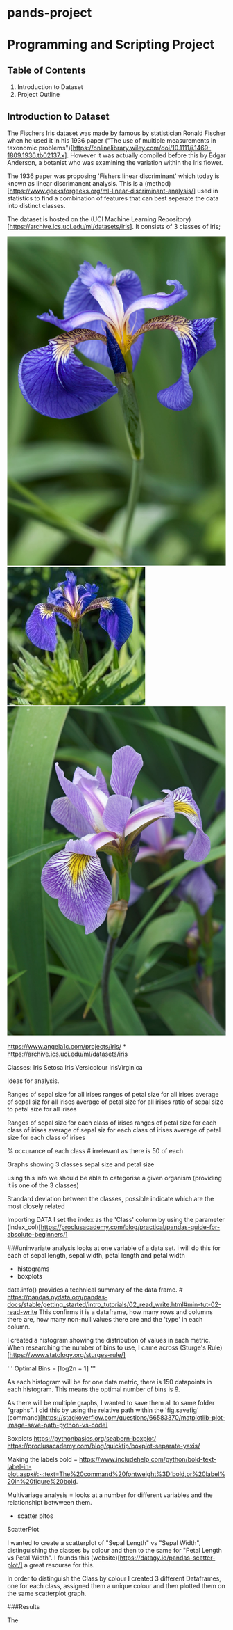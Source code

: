 # pands-project

# **Programming and Scripting Project**

## **Table of Contents**

1. Introduction to Dataset
2. Project Outline



## **Introduction to Dataset**

The Fischers Iris dataset was made by famous by statistician Ronald Fischer when he used it in his 1936 paper ("The use of multiple measurements in taxonomic problems")[https://onlinelibrary.wiley.com/doi/10.1111/j.1469-1809.1936.tb02137.x]. However it was actually compiled before this by Edgar Anderson, a botanist who was examining the variation within the Iris flower. 

The 1936 paper was proposing 'Fishers linear discriminant' which today is known as linear discrimanent analysis. This is a (method)[https://www.geeksforgeeks.org/ml-linear-discriminant-analysis/] used in statistics to find a combination of features that can best seperate the data into distinct classes.

The dataset is hosted on the (UCI Machine Learning Repository)[https://archive.ics.uci.edu/ml/datasets/iris]. It consists of 3 classes of iris; 

![Iris-setosa](images\Setosa.jpg)
![Iris-veriscolor](images\Veriscolor.jpg)
![Iris-virginica](images\Virginica.jpg)


https://www.angela1c.com/projects/iris/ *
https://archive.ics.uci.edu/ml/datasets/iris

Classes:
Iris Setosa
Iris Versicolour
irisVirginica

Ideas for analysis. 

Ranges of sepal size for all irises
ranges of petal size for all irises
average of sepal siz for all irises
average of petal size for all irises
ratio of sepal size to petal size for all irises


Ranges of sepal size for each class of irises
ranges of petal size for each class of irises
average of sepal siz for each class of irises
average of petal size for each class of irises

% occurance of each class # irrelevant as there is 50 of each

Graphs showing 3 classes sepal size and petal size

using this info we should be able to categorise a given organism (providing it is one of the 3 classes)

Standard deviation between the classes, possible indicate which are the most closely related

Importing DATA
I set the index as the 'Class' column by using the parameter (index_col)[https://proclusacademy.com/blog/practical/pandas-guide-for-absolute-beginners/]

###uninvariate analysis looks at one variable of a data set. i will do this for each of sepal length, sepal width, petal length and petal width
- histograms
- boxplots


data.info() provides a technical summary of the data frame. # https://pandas.pydata.org/pandas-docs/stable/getting_started/intro_tutorials/02_read_write.html#min-tut-02-read-write
This confirms it is a dataframe, how many rows and columns there are, how many non-null values there are and the 'type' in each column.


I created a histogram showing the distribution of values in each metric. When researching the number of bins to use, I came across (Sturge's Rule)[https://www.statology.org/sturges-rule/]

'''
Optimal Bins = ⌈log2n + 1⌉
'''
 
As each histogram will be for one data metric, there is 150 datapoints in each histogram. This means the optimal number of bins is 9. 

As there will be multiple graphs, I wanted to save them all to same folder "graphs". I did this by using the relative path within the 'fig.savefig' (command)[https://stackoverflow.com/questions/66583370/matplotlib-plot-image-save-path-python-vs-code]

Boxplots
https://pythonbasics.org/seaborn-boxplot/
https://proclusacademy.com/blog/quicktip/boxplot-separate-yaxis/

Making the labels bold = https://www.includehelp.com/python/bold-text-label-in-plot.aspx#:~:text=The%20command%20fontweight%3D'bold,or%20label%20in%20figure%20bold.


Multivariage analysis = looks at a number for different variables and the relationshipt betwween them.
- scatter pltos

ScatterPlot

I wanted to create a scatterplot of "Sepal Length" vs "Sepal Width", distinguishing the classes by colour and then to the same for "Petal Length vs Petal Width". I founds this (website)[https://datagy.io/pandas-scatter-plot/] a great resourse for this. 

In order to distinguish the Class by colour I created 3 different Dataframes, one for each class, assigned them a unique colour and then plotted them on the same scatterplot graph. 


###Results

The 